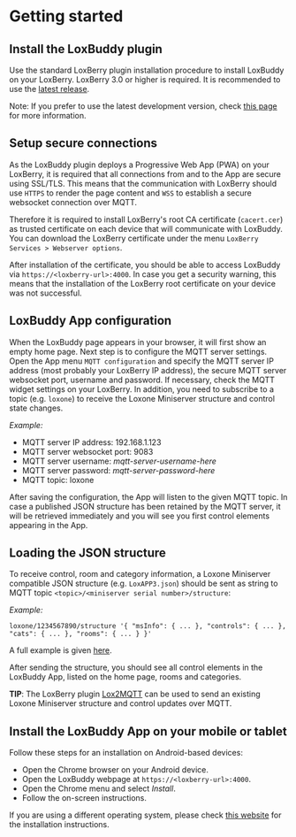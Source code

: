 # Getting started

## Install the LoxBuddy plugin

Use the standard LoxBerry plugin installation procedure to install LoxBuddy on your LoxBerry. LoxBerry 3.0 or higher is required. It is recommended to use the [latest release](https://github.com/nufke/LoxBerry-Plugin-LoxBuddy/releases).

Note: If you prefer to use the latest development version, check [this page](https://github.com/nufke/LoxBerry-Plugin-LoxBuddy/wiki/Development-environment-and-build-flow) for more information.

## Setup secure connections

As the LoxBuddy plugin deploys a Progressive Web App (PWA) on your LoxBerry, it is required that all connections from and to the App are secure using SSL/TLS. This means that the communication with LoxBerry should use `HTTPS` to render the page content and `WSS` to establish a secure websocket connection over MQTT.

Therefore it is required to install LoxBerry's root CA certificate (`cacert.cer`) as trusted certificate on each device that will communicate with LoxBuddy. You can download the LoxBerry certificate under the menu `LoxBerry Services > Webserver options`.

After installation of the certificate, you should be able to access LoxBuddy via `https://<loxberry-url>:4000`. In case you get a security warning, this means that the installation of the LoxBerry root certificate on your device was not successful.

## LoxBuddy App configuration

When the LoxBuddy page appears in your browser, it will first show an empty home page. Next step is to configure the MQTT server settings. Open the App menu `MQTT configuration` and specify the MQTT server IP address (most probably your LoxBerry IP address), the secure MQTT server websocket port, username and password. If necessary, check the MQTT widget settings on your LoxBerry. In addition, you need to subscribe to a topic (e.g. `loxone`) to receive the Loxone Miniserver structure and control state changes.

*Example:*

 * MQTT server IP address: 192.168.1.123
 * MQTT server websocket port: 9083
 * MQTT server username: *mqtt-server-username-here*
 * MQTT server password: *mqtt-server-password-here*
 * MQTT topic: loxone

After saving the configuration, the App will listen to the given MQTT topic. In case a published JSON structure has been retained by the MQTT server, it will be retrieved immediately and you will see you first control elements appearing in the App.

## Loading the JSON structure

To receive control, room and category information, a Loxone Miniserver compatible JSON structure (e.g. `LoxAPP3.json`) should be sent as string to MQTT topic `<topic>/<miniserver serial number>/structure`:

*Example:*

```
loxone/1234567890/structure '{ "msInfo": { ... }, "controls": { ... }, "cats": { ... }, "rooms": { ... } }'
```
A full example is given [here](./example).

After sending the structure, you should see all control elements in the LoxBuddy App, listed on the home page, rooms and categories.

**TIP**: The LoxBerry plugin [Lox2MQTT](https://github.com/nufke/LoxBerry-Plugin-Lox2MQTT) can be used to send an existing Loxone Miniserver structure and control updates over MQTT.

## Install the LoxBuddy App on your mobile or tablet

Follow these steps for an installation on Android-based devices:

 * Open the Chrome browser on your Android device.
 * Open the LoxBuddy webpage at `https://<loxberry-url>:4000`.
 * Open the Chrome menu and select *Install*.
 * Follow the on-screen instructions.

If you are using a different operating system, please check [this website](https://web.dev/learn/pwa/installation/) for the installation instructions.


